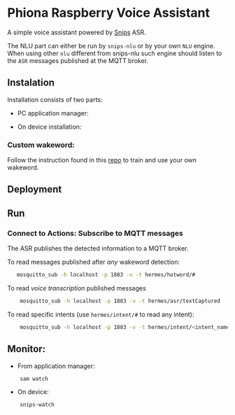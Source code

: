 # Phiona Raspberry Voice Assistant

A simple voice assistant powered by [Snips](nips.ai) ASR.

The NLU part can either be run by `snips-nlu` or by your own `NLU` engine.
When using other `nlu` different from snips-nlu such engine should listen to the `ASR` messages published at the MQTT broker.

## Instalation

Installation consists of two parts:

* PC application manager:

* On device installation:

### Custom wakeword:

Follow the instruction found in this [repo](https://github.com/jmrf/snips-record-personal-hotword) to train and use your own wakeword.

## Deployment

## Run

### Connect to Actions: Subscribe to MQTT messages

The ASR publishes the detected information to a MQTT broker.

To read messages published after _any_ wakeword detection:
```bash
   mosquitto_sub -h localhost -p 1883 -v -t hermes/hotword/#
```

To read _voice transcription_ published messages
```bash
    mosquitto_sub -h localhost -p 1883 -v -t hermes/asr/textCaptured
```

To read specific intents (use `hermes/intent/#` to read any intent):
```bash
    mosquitto_sub -h localhost -p 1883 -v -t hermes/intent/<intent_name>
```


## Monitor:

* From application manager:
```bash
    sam watch
```

* On device:
```bash
    snips-watch
```
